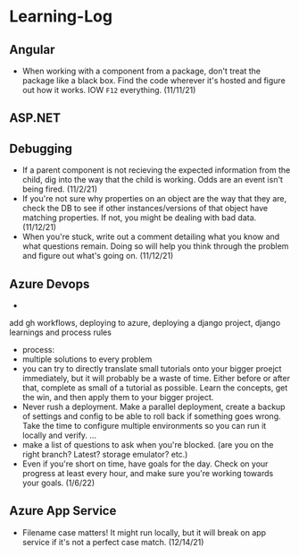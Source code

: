 # Learning-Log

## Angular
- When working with a component from a package, don't treat the package like a black box. Find the code wherever it's hosted and figure out how it works. IOW `F12` everything. (11/11/21)

## ASP.NET

## Debugging
- If a parent component is not recieving the expected information from the child, dig into the way that the child is working. Odds are an event isn't being fired. (11/2/21)
- If you're not sure why properties on an object are the way that they are, check the DB to see if other instances/versions of that object have matching properties. If not, you might be dealing with bad data. (11/12/21)
- When you're stuck, write out a comment detailing what you know and what questions remain. Doing so will help you think through the problem and figure out what's going on. (11/12/21)

## Azure Devops
- 



add gh workflows, deploying to azure, deploying a django project, django learnings and process rules


- process: 
- multiple solutions to every problem
- you can try to directly translate small tutorials onto your bigger proejct immediately, but it will probably be a waste of time. Either before or after that, complete as small of a tutorial as possible. Learn the concepts, get the win, and then apply them to your bigger project.
- Never rush a deployment. Make a parallel deployment, create a backup of settings and config to be able to roll back if something goes wrong. Take the time to configure multiple environments so you can run it locally and verify. 
...
- make a list of questions to ask when you're blocked. (are you on the right branch? Latest? storage emulator? etc.)
- Even if you're short on time, have goals for the day. Check on your progress at least every hour, and make sure you're working towards your goals. (1/6/22)

## Azure App Service
- Filename case matters! It might run locally, but it will break on app service if it's not a perfect case match. (12/14/21)